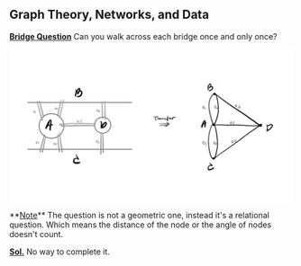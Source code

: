 ## **Graph Theory, Networks, and Data**

**<ins>Bridge Question</ins>**  Can you walk across each bridge once and only once?
<p align="center" width="100%">
    <img align="center" src="Img/bridge_q.jpg" width="750" />
</p>
**<ins>Note</ins>**  The question is not a geometric one, instead it's a relational question. Which means the distance of the node or the angle of nodes doesn't count.

**<ins>Sol.</ins>**  No way to complete it. 